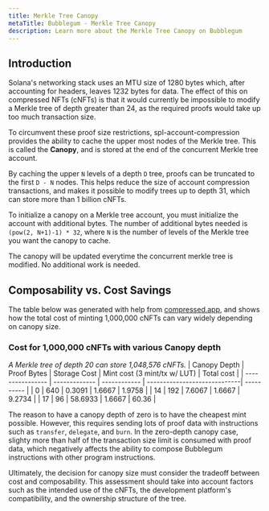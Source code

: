 ```yaml
---
title: Merkle Tree Canopy
metaTitle: Bubblegum - Merkle Tree Canopy
description: Learn more about the Merkle Tree Canopy on Bubblegum
---
```


## Introduction

Solana's networking stack uses an MTU size of 1280 bytes which, after accounting for headers, leaves 1232 bytes for data.  The effect of this on compressed NFTs (cNFTs) is that it would currently be impossible to modify a Merkle tree of depth greater than 24, as the required proofs would take up too much transaction size.

To circumvent these proof size restrictions, spl-account-compression provides the ability to cache the upper most nodes of the Merkle tree. This is called the **Canopy**, and is stored at the end of the concurrent Merkle tree account.

By caching the upper `N` levels of a depth `D` tree, proofs can be truncated to the first `D - N` nodes. This helps reduce the size of account compression transactions, and makes it possible to modify trees up to depth 31, which can store more than 1 billion cNFTs.

To initialize a canopy on a Merkle tree account, you must initialize the account with additional bytes. The number of additional bytes needed is `(pow(2, N+1)-1) * 32`, where `N` is the number of levels of the Merkle tree you want the canopy to cache.

The canopy will be updated everytime the concurrent merkle tree is modified.  No additional work is needed.

## Composability vs. Cost Savings

The table below was generated with help from [compressed.app](https://compressed.app/), and shows how the total cost of minting 1,000,000 cNFTs can vary widely depending on canopy size.

### Cost for 1,000,000 cNFTs with various Canopy depth
*A Merkle tree of depth 20 can store 1,048,576 cNFTs.*
| Canopy Depth     | Proof Bytes   | Storage Cost | Mint cost (3 mint/tx w/ LUT) | Total cost |
| ---------------- | ------------- | ------------ | -----------------------------| ---------- |
| 0                | 640           | 0.3091       | 1.6667                       | 1.9758     |
| 14               | 192           | 7.6067       | 1.6667                       | 9.2734     |
| 17               | 96            | 58.6933      | 1.6667                       | 60.36      |

The reason to have a canopy depth of zero is to have the cheapest mint possible.  However, this requires sending lots of proof data with instructions such as `transfer`, `delegate`, and `burn`.  In the zero-depth canopy case, slighty more than half of the transaction size limit is consumed with proof data, which negatively affects the ability to compose Bubblegum instructions with other program instructions.

Ultimately, the decision for canopy size must consider the tradeoff between cost and composability.  This assessment should take into account factors such as the intended use of the cNFTs, the development platform's compatibility, and the ownership structure of the tree.